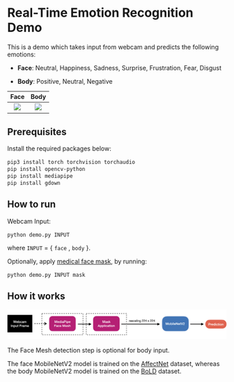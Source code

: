 # Real-Time Emotion Recognition Demo

This is a demo which takes input from webcam and predicts the following emotions:

* **Face**: Neutral, Happiness, Sadness, Surprise, Frustration, Fear, Disgust

* **Body**: Positive, Neutral, Negative

Face     |  Body
:-------:|:----------:
<img src="https://github.com/nkegke/files/blob/main/demo/face.gif " style="width: 25vw;"/> | <img src="https://github.com/nkegke/files/blob/main/demo/body.gif" style="width: 25vw;"/>

## Prerequisites
Install the required packages below:

```
pip3 install torch torchvision torchaudio
pip install opencv-python
pip install mediapipe
pip install gdown
```

## How to run

Webcam Input:
```
python demo.py INPUT
```
where ```INPUT``` = { ```face``` , ```body``` }.

Optionally, apply [medical face mask](https://github.com/nkegke/medical-face-mask-applier), by running:
```
python demo.py INPUT mask
```

## How it works

<img src="https://github.com/nkegke/files/blob/main/demo/demo.png"/>

The Face Mesh detection step is optional for body input.

The face MobileNetV2 model is trained on the [AffectNet](http://mohammadmahoor.com/affectnet/) dataset, whereas the body MobileNetV2 model is trained on the [BoLD](https://cydar.ist.psu.edu/emotionchallenge/dataset.php) dataset.
